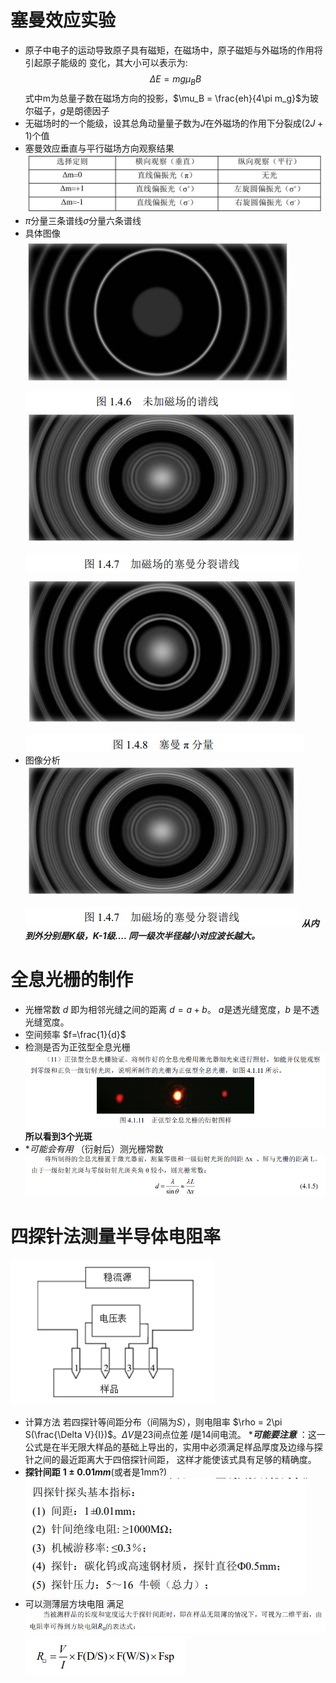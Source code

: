 # 塞曼效应实验

- 原子中电子的运动导致原子具有磁矩，在磁场中，原子磁矩与外磁场的作用将引起原子能级的 变化，其大小可以表示为:
  $$\Delta E = mg \mu_BB$$
  式中m为总量子数在磁场方向的投影，$\mu_B = \frac{eh}{4\pi m_g}$为玻尔磁子，$g$是朗德因子
- 无磁场时的一个能级，设其总角动量量子数为$J$在外磁场的作用下分裂成$(2J+1)$个值
- 塞曼效应垂直与平行磁场方向观察结果![image](saiman.jpg)
- $\pi$分量三条谱线$\sigma$分量六条谱线
- 具体图像 
  ![image1](1.png)![image](2.png)![image](3.png)
- 图像分析 
  ![fnelie](2.png)
  ***从内到外分别是K级，K-1级.... 同一级次半径越小对应波长越大。***
# 全息光栅的制作
- 光栅常数 $d$ 即为相邻光缝之间的距离 $d=a+b$。 $a$是透光缝宽度，$b$ 是不透光缝宽度。
- 空间频率 $f=\frac{1}{d}$
- 检测是否为正弦型全息光栅 ![sin](sin.png) **所以看到3个光斑**
- **可能会有用*  （衍射后）测光栅常数![image](d.png)
# 四探针法测量半导体电阻率
![tanzhen](tanzhen.png)
- 计算方法 若四探针等间距分布（间隔为$S$），则电阻率 $\rho = 2\pi S(\frac{\Delta V}{I})$。$\Delta V$是23间点位差 $I$是14间电流。
  ****可能要注意*** ：这一公式是在半无限大样品的基础上导出的，实用中必须满足样品厚度及边缘与探针之间的最近距离大于四倍探针间距， 这样才能使该式具有足够的精确度。
- **探针间距** **$1\pm0.01mm$**(或者是1mm?)
  ![z](t.png)
- 可以测薄层方块电阻 满足![tiao](cul.png)![img](s.png)

  

